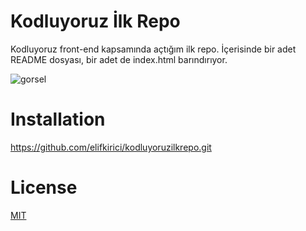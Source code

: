 # Kodluyoruz İlk Repo
Kodluyoruz front-end kapsamında açtığım ilk repo. İçerisinde bir adet README dosyası, bir adet de index.html barındırıyor.

![gorsel](https://miro.medium.com/max/3150/2*TZeK0kyHTRHVv3gUi8BtQg.png)

# Installation
https://github.com/elifkirici/kodluyoruzilkrepo.git

# License
[MIT](https://choosealicense.com/licenses/mit/)
